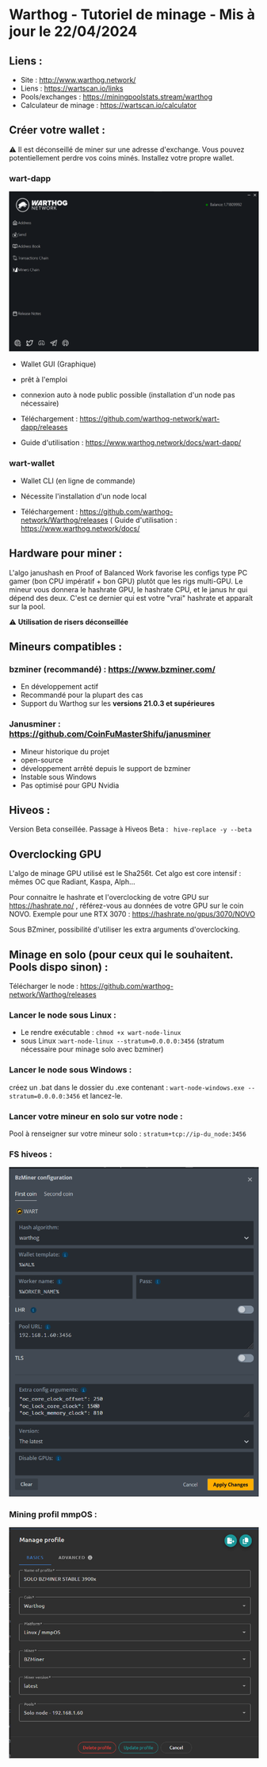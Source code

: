 # Warthog - Tutoriel de minage - Mis à jour le 22/04/2024

## Liens :

- Site : http://www.warthog.network/
- Liens : https://wartscan.io/links
- Pools/exchanges : https://miningpoolstats.stream/warthog
- Calculateur de minage : https://wartscan.io/calculator

## Créer votre wallet :

:warning: Il est déconseillé de miner sur une adresse d'exchange. Vous pouvez potentiellement perdre vos coins minés. Installez votre propre wallet.

### wart-dapp

![Overview](./img/dapp/02-overview.png)

- Wallet GUI (Graphique)
- prêt à l'emploi
- connexion auto à node public possible (installation d'un node pas nécessaire)

- Téléchargement : https://github.com/warthog-network/wart-dapp/releases
- Guide d'utilisation : https://www.warthog.network/docs/wart-dapp/

### wart-wallet

- Wallet CLI (en ligne de commande)
- Nécessite l'installation d'un node local

- Téléchargement : https://github.com/warthog-network/Warthog/releases
( Guide d'utilisation : https://www.warthog.network/docs/

## Hardware pour miner :
L'algo janushash en Proof of Balanced Work favorise les configs type PC gamer (bon CPU impératif + bon GPU) plutôt que les rigs multi-GPU. Le mineur vous donnera le hashrate GPU, le hashrate CPU, et le janus hr qui dépend des deux. C'est ce dernier qui est votre "vrai" hashrate et apparaît sur la pool.

:warning:  **Utilisation de risers déconseillée**

## Mineurs compatibles :

### bzminer (recommandé) :  https://www.bzminer.com/
- En développement actif
- Recommandé pour la plupart des cas
- Support du Warthog sur les **versions 21.0.3 et supérieures**

### Janusminer : https://github.com/CoinFuMasterShifu/janusminer
- Mineur historique du projet
- open-source
- développement arrêté depuis le support de bzminer
- Instable sous Windows
- Pas optimisé pour GPU Nvidia


## Hiveos :

Version Beta conseillée. Passage à Hiveos Beta : ` hive-replace -y --beta`

## Overclocking GPU

L'algo de minage GPU utilisé est le  Sha256t. Cet algo est core intensif : mêmes OC que Radiant, Kaspa, Alph...

Pour connaitre le hashrate et l'overclocking de votre GPU sur https://hashrate.no/ , référez-vous au données de votre GPU sur le coin NOVO.
Exemple pour une RTX 3070 : https://hashrate.no/gpus/3070/NOVO

Sous BZminer, possibilité d'utiliser les extra arguments d'overclocking.

## Minage en solo (pour ceux qui le souhaitent. Pools dispo sinon) :
Télécharger le node : https://github.com/warthog-network/Warthog/releases

### Lancer le node sous Linux :
  - Le rendre exécutable : `chmod +x wart-node-linux`
  - sous Linux :`wart-node-linux --stratum=0.0.0.0:3456` (stratum nécessaire pour minage solo avec bzminer)

 ### Lancer le node sous Windows :
créez un .bat dans le dossier du .exe contenant : `wart-node-windows.exe --stratum=0.0.0.0:3456`  et lancez-le.

### Lancer votre mineur en solo sur votre node : 
Pool à renseigner sur votre mineur solo : `stratum+tcp://ip-du_node:3456`

### FS hiveos :

![bzminer-hiveos](./img/bzminer_hiveos.png)

### Mining profil mmpOS :

![bzminer-mmpOS](./img/bzminer_mmpos.png)
